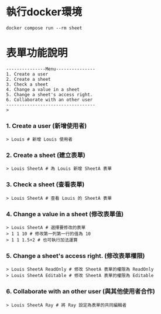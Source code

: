 # 執行docker環境
```bash=
docker compose run --rm sheet
```
# 表單功能說明

```
---------------Menu---------------
1. Create a user
2. Create a sheet
3. Check a sheet
4. Change a value in a sheet
5. Change a sheet's access right.
6. Collaborate with an other user
----------------------------------
> 
```

### 1. Create a user (新增使用者)
```bash=
> Louis # 新增 Louis 使用者
```
### 2. Create a sheet (建立表單)
```bash=
> Louis SheetA # 為 Louis 新增 SheetA 表單
```
### 3. Check a sheet (查看表單)
```bash=
> Louis SheetA # 查看 Louis 的 SheetA 表單
```
### 4. Change a value in a sheet (修改表單值)
```bash=
> Louis SheetA # 選擇要修改的表單
> 1 1 10 # 修改第一列第一行的值為 10
> 1 1 1.5+2 # 也可執行加法運算
```
### 5. Change a sheet's access right. (修改表單權限)
```bash=
> Louis SheetA ReadOnly # 修改 SheetA 表單的權限為 ReadOnly
> Louis SheetA Editable # 修改 SheetA 表單的權限為 Editable
```
### 6. Collaborate with an other user (與其他使用者合作)
```bash=
> Louis SheetA Ray # 將 Ray 設定為表單的共同編輯者
```